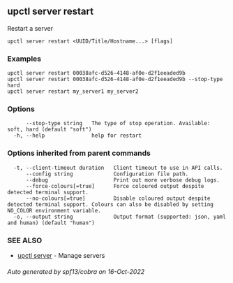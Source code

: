 ## upctl server restart

Restart a server

```
upctl server restart <UUID/Title/Hostname...> [flags]
```

### Examples

```
upctl server restart 00038afc-d526-4148-af0e-d2f1eeaded9b
upctl server restart 00038afc-d526-4148-af0e-d2f1eeaded9b --stop-type hard
upctl server restart my_server1 my_server2
```

### Options

```
      --stop-type string   The type of stop operation. Available: soft, hard (default "soft")
  -h, --help               help for restart
```

### Options inherited from parent commands

```
  -t, --client-timeout duration   Client timeout to use in API calls.
      --config string             Configuration file path.
      --debug                     Print out more verbose debug logs.
      --force-colours[=true]      Force coloured output despite detected terminal support.
      --no-colours[=true]         Disable coloured output despite detected terminal support. Colours can also be disabled by setting NO_COLOR environment variable.
  -o, --output string             Output format (supported: json, yaml and human) (default "human")
```

### SEE ALSO

* [upctl server](upctl_server.md)	 - Manage servers

###### Auto generated by spf13/cobra on 16-Oct-2022
